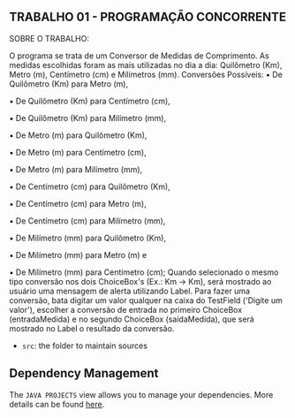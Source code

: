 ## TRABALHO 01 - PROGRAMAÇÃO CONCORRENTE

SOBRE O TRABALHO:

 O programa se trata de um Conversor de Medidas de Comprimento. 
 As medidas escolhidas foram as mais utilizadas no dia a dia: Quilômetro (Km), Metro (m), Centímetro (cm) e Milímetros (mm).
 Conversões Possíveis:
   ▪︎ De Quilômetro (Km) para Metro (m),  
   
   ▪︎ De Quilômetro (Km) para Centímetro (cm),
   
   ▪︎ De Quilômetro (Km) para Milímetro (mm),
   
   ▪︎ De Metro (m) para Quilômetro (Km),
   
   ▪︎ De Metro (m) para Centímetro (cm),
   
   ▪︎ De Metro (m) para Milímetro (mm),
   
   ▪︎ De Centímetro (cm) para Quilômetro (Km),
   
   ▪︎ De Centímetro (cm) para Metro (m),
   
   ▪︎ De Centímetro (cm) para Milímetro (mm),
   
   ▪︎ De Milímetro (mm) para Quilômetro (Km),
   
   ▪︎ De Milímetro (mm) para Metro (m) e
   
   ▪︎ De Milímetro (mm) para Centímetro (cm);
 Quando selecionado o mesmo tipo conversão nos dois ChoiceBox's (Ex.: Km -> Km), será mostrado ao usuário uma mensagem de alerta utilizando Label.
 Para fazer uma conversão, bata digitar um valor qualquer na caixa do TestField ('Digite um valor'), escolher a conversão de entrada no primeiro ChoiceBox (entradaMedida) e no segundo ChoiceBox (saidaMedida), que será mostrado no Label o resultado da conversão. 

- `src`: the folder to maintain sources

## Dependency Management

The `JAVA PROJECTS` view allows you to manage your dependencies. More details can be found [here](https://github.com/microsoft/vscode-java-dependency#manage-dependencies).
